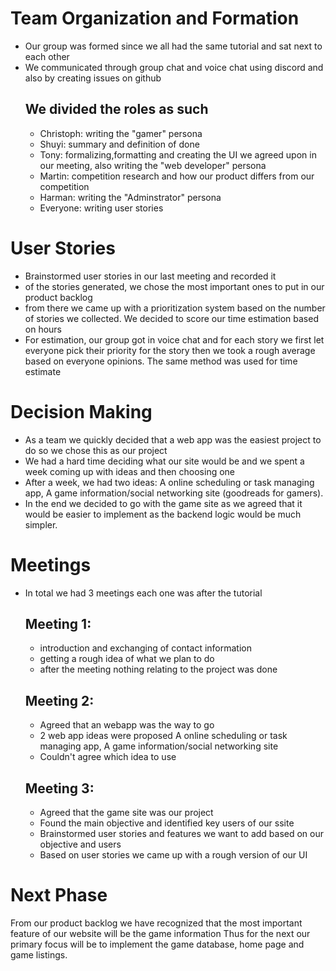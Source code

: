 
# Team Organization and Formation
- Our group was formed since we all had the same tutorial and sat next to each other
- We communicated through group chat and voice chat using discord and also by creating issues on github
  ## We divided the roles as such 
    - Christoph: writing the "gamer" persona 
    - Shuyi: summary and definition of done
    - Tony: formalizing,formatting  and creating the UI we agreed upon in our meeting, also writing the "web developer" persona
    - Martin: competition research and how our product differs from our competition
    - Harman: writing the "Adminstrator" persona
    - Everyone: writing user stories

# User Stories 

- Brainstormed user stories in our last meeting and recorded it 
- of the stories generated, we chose the most important ones to put in our product backlog
- from there we came up with a prioritization system based on the 
  number of stories we collected. We decided to score our time estimation based on hours
- For estimation, our group got in voice chat and for each story we first let everyone pick their priority for the story then 
  we took a rough average based on everyone opinions. The same method was used for time estimate
  
# Decision Making

   - As a team we quickly decided that a web app was the easiest project to do so we chose this as our project
   - We had a hard time deciding what our site would be and we spent a week coming up with ideas and then choosing one
   - After a week, we had two ideas: A online scheduling or task managing app, A game information/social networking site 
      (goodreads for gamers). 
   - In the end we decided to go with the game site as we agreed that it would be easier to implement as the backend logic 
    would be much simpler. 
    
 # Meetings 
 - In total we had 3 meetings each one was after the tutorial
   
     ## Meeting 1:
      - introduction and exchanging of contact information
      - getting a rough idea of what we plan to do
      - after the meeting nothing relating to the project was done
      
     ## Meeting 2:
      - Agreed that an webapp was the way to go
      - 2 web app ideas were proposed A online scheduling or task managing app, A game information/social networking site
      - Couldn't agree which idea to use
      
     ## Meeting 3:
      - Agreed that the game site was our project
      - Found the main objective and identified key users of our ssite
      - Brainstormed user stories and features we want to add based on our objective and users 
      - Based on user stories we came up with a rough version of our UI 
      
# Next Phase
  <p> From our product backlog we have recognized that the most important feature of our website will be the game information
  Thus for the next our primary focus will be to implement the game database, home page and game listings. </p>


    
     
    
   
